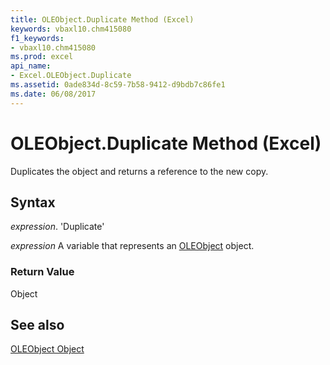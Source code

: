 ```yaml
---
title: OLEObject.Duplicate Method (Excel)
keywords: vbaxl10.chm415080
f1_keywords:
- vbaxl10.chm415080
ms.prod: excel
api_name:
- Excel.OLEObject.Duplicate
ms.assetid: 0ade834d-8c59-7b58-9412-d9bdb7c86fe1
ms.date: 06/08/2017
---
```



# OLEObject.Duplicate Method (Excel)

Duplicates the object and returns a reference to the new copy.


## Syntax

 _expression_. 'Duplicate'

 _expression_ A variable that represents an [OLEObject](./Excel.OLEObject.md) object.


### Return Value

Object


## See also


[OLEObject Object](Excel.OLEObject.md)

